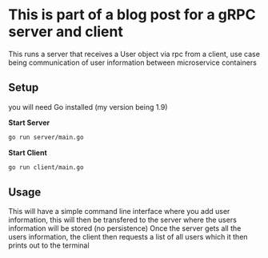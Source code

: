 # This is part of a blog post for a gRPC server and client

This runs a server that receives a User object via rpc from a client,
use case being communication of user information between microservice containers

## Setup
you will need Go installed (my version being 1.9)

**Start Server**
```bash
go run server/main.go
```

**Start Client**
```bash
go run client/main.go
```

## Usage
This will have a simple command line interface where you add user information,
this will then be transfered to the server where the users information will be stored (no persistence)
Once the server gets all the users information, the client then requests a list of all users
which it then prints out to the terminal
